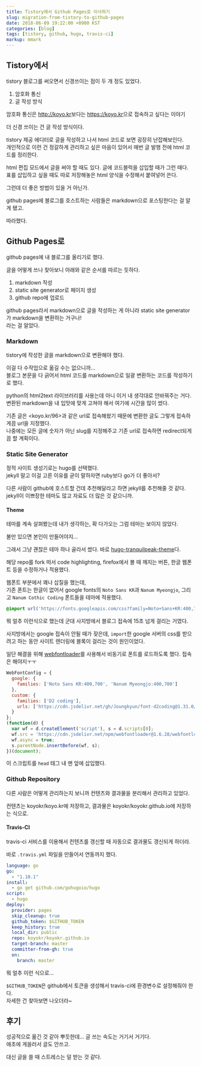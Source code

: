 ```yaml
---
title: Tistory에서 Github Pages로 이사하기
slug: migration-from-tistory-to-github-pages
date: 2018-06-09 19:22:00 +0900 KST
categories: [blog]
tags: [tistory, github, hugo, travis-ci]
markup: mmark
---
```


## Tistory에서

tistory 블로그를 써오면서 신경쓰이는 점이 두 개 정도 있었다.

1. 암호화 통신
2. 글 작성 방식

암호화 통신은 <http://koyo.kr>보다는 <https://koyo.kr>으로 접속하고 싶다는 이야기

더 신경 쓰이는 건 글 작성 방식이다.

tistory 제공 에디터로 글을 작성하고 나서 html 코드로 보면 굉장히 난잡해보인다.\
개인적으로 이런 건 정갈하게 관리하고 싶은 마음이 있어서 매번 글 발행 전에 html 코드를 정리한다.

html 편집 모드에서 글을 써야 할 때도 있다. 글에 코드블럭을 삽입할 때가 그런 때다.\
표를 삽입하고 싶을 때도 따로 저장해놓은 html 양식을 수정해서 붙여넣어 쓴다.

그런데 더 좋은 방법이 있을 거 아닌가.

github pages에 블로그를 호스트하는 사람들은 markdown으로 포스팅한다는 걸 알게 됐고.

따라했다.

## Github Pages로

github pages에 내 블로그를 올리기로 했다.

글을 어떻게 쓰나 찾아보니 아래와 같은 순서를 따르는 듯하다.

1. markdown 작성
2. static site generator로 페이지 생성
3. github repo에 업로드

github pages라서 markdown으로 글을 작성하는 게 아니라 static site generator가 markdown을 변환하는 거구나!\
라는 걸 알았다.

### Markdown

tistory에 작성한 글을 markdown으로 변환해야 했다.

이걸 다 수작업으로 옮길 수는 없으니까...\
블로그 본문을 다 긁어서 html 코드를 markdown으로 일괄 변환하는 코드를 작성하기로 했다.

python의 html2text 라이브러리를 사용는데 아니 이거 내 생각대로 안바꿔주는 거다.\
변환된 markdown을 내 입맛에 맞게 고쳐야 해서 여기에 시간을 많이 썼다.

기존 글은 <koyo.kr/96>과 같은 url로 접속해왔기 때문에 변환한 글도 그렇게 접속하게끔 url을 지정했다.\
나중에는 모든 글에 숫자가 아닌 slug를 지정해주고 기존 url로 접속하면 redirect되게끔 할 계획이다.

### Static Site Generator

정적 사이트 생성기로는 hugo를 선택했다.\
jekyll 말고 이걸 고른 이유를 굳이 말하자면 ruby보다 go가 더 좋아서?

다른 사람이 github에 호스트할 건데 추천해달라고 하면 jekyll를 추천해줄 것 같다.\
jekyll이 이쁘장한 테마도 많고 자료도 더 많은 것 같으니까.

#### Theme

테마를 계속 살펴봤는데 내가 생각하는, 확 다가오는 그럼 테마는 보이지 않았다.

불만 있으면 본인이 만들어야지...

그래서 그냥 괜찮은 테마 하나 골라서 썼다. 바로 [hugo-tranquilpeak-theme](https://github.com/kakawait/hugo-tranquilpeak-theme)다.

해당 repo를 fork 떠서 code highlighting, firefox에서 볼 때 깨지는 버튼, 한글 웹폰트 등을 수정하거나 적용했다.

웹폰트 부분에서 꽤나 삽질을 했는데,\
기존 폰트는 한글이 없어서 google fonts의 `Noto Sans KR`과 `Nanum Myeongjo`, 그리고 `Nanum Cothic Coding` 폰트들을 테마에 적용했다.

```css
@import url('https://fonts.googleapis.com/css?family=Noto+Sans+KR:400,700|Nanum+Myeongjo:400,700|Nanum+Gothic+Coding:700');
```

뭐 얼추 이런식으로 했는데 군대 사지방에서 블로그 접속에 15초 넘게 걸리는 거였다.

사지방에서는 google 접속이 안될 때가 잦은데, `import`한 google 서버의 css를 받으려고 하는 동안 사이트 렌더링에 블록이 걸리는 것이 원인이었다.

일단 해결을 위해 [webfontloader](https://github.com/typekit/webfontloader)를 사용해서 비동기로 폰트를 로드하도록 했다.
접속은 해야지ㅜㅜ

```js
WebFontConfig = {
  google: {
    families: ['Noto Sans KR:400,700', 'Nanum Myeongjo:400,700']
  },
  custom: {
    families: ['D2 coding'],
    urls: ['https://cdn.jsdelivr.net/gh/Joungkyun/font-d2coding@1.31.0/d2coding.css']
  }
};
(function(d) {
  var wf = d.createElement('script'), s = d.scripts[0];
  wf.src = 'https://cdn.jsdelivr.net/npm/webfontloader@1.6.28/webfontloader.min.js';
  wf.async = true;
  s.parentNode.insertBefore(wf, s);
})(document);
```

이 스크립트를 `head` 태그 내 맨 앞에 삽입했다.

### Github Repository

다른 사람은 어떻게 관리하는지 보니까 컨텐츠와 결과물을 분리해서 관리하고 있었다.

컨텐츠는 koyokr/koyo.kr에 저장하고,
결과물은 koyokr/koyokr.github.io에 저장하는 식으로.

#### Travis-CI

travis-ci 서비스를 이용해서 컨텐츠를 갱신할 때 자동으로 결과물도 갱신되게 하더라.

바로 `.travis.yml` 파일을 만들어서 연동까지 했다.

```yaml
language: go
go:
  - "1.10.1"
install:
  - go get github.com/gohugoio/hugo
script:
  - hugo
deploy:
  provider: pages
  skip_cleanup: true
  github_token: $GITHUB_TOKEN
  keep_history: true
  local_dir: public
  repo: koyokr/koyokr.github.io
  target-branch: master
  committer-from-gh: true
  on:
    branch: master
```

뭐 얼추 이런 식으로...

`$GITHUB_TOKEN`은 github에서 토큰을 생성해서 travis-ci에 환경변수로 설정해줘야 한다.\
자세한 건 찾아보면 나오더라~

## 후기

성공적으로 옮긴 것 같아 뿌듯한데... 글 쓰는 속도는 거기서 거기다.\
애초에 게을러서 글도 안쓰고.

대신 글을 쓸 때 스트레스는 덜 받는 것 같다.
